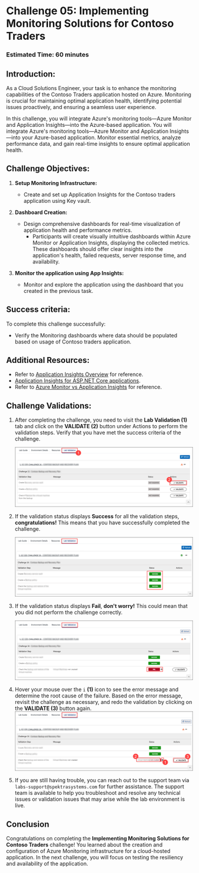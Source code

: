 # Challenge 05: Implementing Monitoring Solutions for Contoso Traders

### Estimated Time: 60 minutes

## Introduction:

As a Cloud Solutions Engineer, your task is to enhance the monitoring capabilities of the Contoso Traders application hosted on Azure. Monitoring is crucial for maintaining optimal application health, identifying potential issues proactively, and ensuring a seamless user experience. 

In this challenge, you will integrate Azure's monitoring tools—Azure Monitor and Application Insights—into the Azure-based application. You will integrate Azure's monitoring tools—Azure Monitor and Application Insights—into your Azure-based application. Monitor essential metrics, analyze performance data, and gain real-time insights to ensure optimal application health.

## Challenge Objectives:

1. **Setup Monitoring Infrastructure:**

   - Create and set up Application Insights for the Contoso traders application using Key vault.

2. **Dashboard Creation:**
   - Design comprehensive dashboards for real-time visualization of application health and performance metrics.
      - Participants will create visually intuitive dashboards within Azure Monitor or Application Insights, displaying the collected metrics. These dashboards should offer clear insights into the application's health, failed requests, server response time, and availability.

3. **Monitor the application using App Insights:**

   - Monitor and explore the application using the dashboard that you created in the previous task.

## Success criteria:
To complete this challenge successfully:

- Verify the Monitoring dashboards where data should be populated based on usage of Contoso traders application.

## Additional Resources:

- Refer to [Application Insights Overview](https://learn.microsoft.com/en-us/azure/azure-monitor/app/app-insights-overview) for reference.
- [Application Insights for ASP.NET Core applications](https://learn.microsoft.com/en-us/azure/azure-monitor/app/asp-net-core?tabs=netcorenew%2Cnetcore6).
- Refer to [Azure Monitor vs Application Insights](https://azurelib.com/azure-monitor-vs-application-insights/) for reference.

## Challenge Validations:

1. After completing the challenge, you need to visit the **Lab Validation (1)** tab and click on the **VALIDATE (2)** button under Actions to perform the validation steps. Verify that you have met the success criteria of the challenge. 
 
    ![](../media/validate01.png "Validation")
 
1. If the validation status displays **Success** for all the validation steps, **congratulations!** This means that you have successfully completed the challenge.
 
     ![](../media/validate02.png "Validation")
1. If the validation status displays **Fail**, **don't worry!** This could mean that you did not perform the challenge correctly.
 
     ![](../media/validate03.png "Validation")
 
1. Hover your mouse over the `i` **(1)** icon to see the error message and determine the root cause of the failure. Based on the error message, revisit the challenge as necessary, and redo the validation by clicking on the **VALIDATE (3)** button again.
     ![](../media/validate04.png "Validation")
 
1. If you are still having trouble, you can reach out to the support team via `labs-support@spektrasystems.com` for further assistance. The support team is available to help you troubleshoot and resolve any technical issues or validation issues that may arise while the lab environment is live.

## Conclusion
Congratulations on completing the **Implementing Monitoring Solutions for Contoso Traders** challenge! You learned about the creation and configuration of Azure Monitoring infrastructure for a cloud-hosted application. In the next challenge, you will focus on testing the resiliency and availability of the application.
